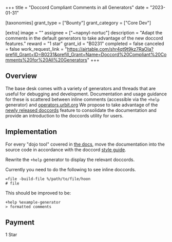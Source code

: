 +++
title = "Doccord Compliant Comments in all Generators"
date = "2023-01-31"

[taxonomies]
grant_type = ["Bounty"]
grant_category = ["Core Dev"]

[extra]
image = ""
assignee = ["~napnyl-nortuc"]
description = "Adapt the comments in the default generators to take advantage of the new doccord features."
reward = "1 star"
grant_id = "B0231"
completed = false
canceled = false
work_request_link = "https://airtable.com/shr4qt9t9kz7RaOIa?prefill_Grant+ID=B0231&prefill_Grant+Name=Doccord%20Compliant%20Comments%20for%20All%20Generators"
+++

## Overview

The base desk comes with a variety of generators and threads that are useful for debugging and development. Documentation and usage guidance for these is scattered between inline comments (accessible via the `+help` generator) and [operators.urbit.org](https://operators.urbit.org/manual/os/dojo-tools) We propose to take advantage of the [newly released doccords](https://groups.google.com/a/urbit.org/g/dev/c/iqT0wgbFkPA) feature to consolidate the documentation and provide an introduction to the doccords utility for users.

## Implementation

For every "dojo tool" covered in [the docs](https://github.com/urbit/operators.urbit.org/blob/master/content/manual/os/dojo-tools.md), move the documentation into the source code in accordance with the doccord [style guide](https://github.com/urbit/urbit/blob/develop/pkg/arvo/lib/deco.hoon).

Rewrite the `+help` generator to display the relevant doccords. 

Currently you need to do the following to see inline doccords.

```
=file -build-file %/path/to/file/hoon
# file
```

This should be improved to be:

```
+help %example-generator
> formatted comments
```

## Payment

1 Star
